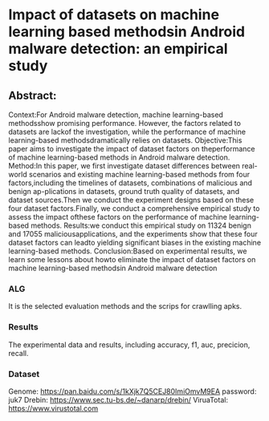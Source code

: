 # Impact of datasets on machine learning based methodsin Android malware detection:  an empirical study

## Abstract: 
Context:For  Android  malware  detection,  machine  learning-based  methodsshow promising performance.  However, the factors related to datasets are lackof the investigation, while the performance of machine learning-based methodsdramatically relies on datasets.
Objective:This paper aims to investigate the impact of dataset factors on theperformance of machine learning-based methods in Android malware detection.
Method:In this paper,  we first investigate dataset differences between real-world scenarios and existing machine learning-based methods from four factors,including the timelines of datasets,  combinations of malicious and benign ap-plications  in  datasets,  ground  truth  quality  of  datasets,  and  dataset  sources.Then we conduct the experiment designs based on these four dataset factors.Finally,  we  conduct  a  comprehensive  empirical  study  to  assess  the  impact  ofthese factors on the performance of machine learning-based methods.
Results:we conduct this empirical study on 11324 benign and 17055 maliciousapplications, and the experiments show that these four dataset factors can leadto yielding significant biases in the existing machine learning-based methods.
Conclusion:Based on experimental results, we learn some lessons about howto eliminate the impact of dataset factors on machine learning-based methodsin Android malware detection

### ALG
It is the selected evaluation methods and the scrips for crawlling apks.

### Results
The experimental data and results, including accuracy, f1, auc, precicion, recall.

### Dataset
Genome: https://pan.baidu.com/s/1kXjk7Q5CEJ80ImiOmvM9EA password: juk7
Drebin: https://www.sec.tu-bs.de/~danarp/drebin/
ViruaTotal: https://www.virustotal.com
